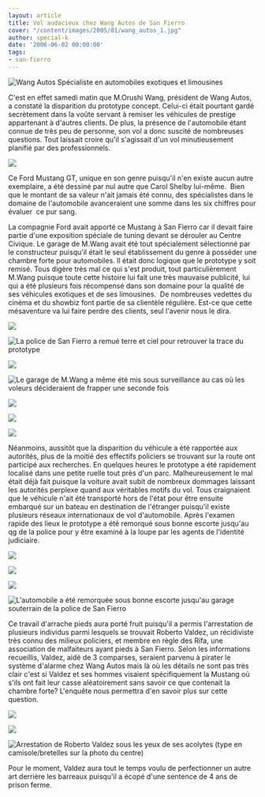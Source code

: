 ```yaml
---
layout: article
title: Vol audacieux chez Wang Autos de San Fierro
cover: "/content/images/2005/01/wang_autos_1.jpg"
author: special-k
date: '2006-06-02 00:00:00'
tags:
- san-fierro
---
```


![Wang Autos Spécialiste en automobiles exotiques et limousines](  /content/images/2005/01/wang_autos_1.jpg)

C'est en effet samedi matin que M.Orushi Wang, président de Wang Autos, a constaté la disparition du prototype concept. Celui-ci était pourtant gardé secrètement dans la voûte servant à remiser les véhicules de prestige appartenant à d'autres clients. De plus, la présence de l'automobile étant connue de très peu de personne, son vol a donc suscité de nombreuses questions. Tout laissait croire qu'il s'agissait d'un vol minutieusement planifié par des professionnels.

![](  /content/images/2005/01/Wang_Autos_Prototype.jpg)

Ce Ford Mustang GT, unique en son genre puisqu'il n'en existe aucun autre exemplaire, a été dessiné par nul autre que Carol Shelby lui-même.&nbsp; Bien que le montant de sa valeur n'ait jamais été connu, des spécialistes dans le domaine de l'automobile avanceraient une somme dans les six chiffres pour évaluer&nbsp; ce pur sang.

La compagnie Ford avait apporté ce Mustang à San Fierro car il devait faire partie d'une exposition spéciale de tuning devant se dérouler au Centre Civique. Le garage de M.Wang avait été tout spécialement sélectionné par le constructeur puisqu'il était le seul établissement du genre à posséder une chambre forte pour automobiles. Il était donc logique que le prototype y soit remisé. Tous digère très mal ce qui s'est produit, tout particulièrement M.Wang puisque toute cette histoire lui fait une très mauvaise publicité, lui qui a été plusieurs fois récompensé dans son domaine pour la qualité de ses véhicules exotiques et de ses limousines.&nbsp; De nombreuses vedettes du cinéma et du showbiz font partie de sa clientèle régulière. Est-ce que cette mésaventure va lui faire perdre des clients, seul l'avenir nous le dira.

![](  /content/images/2005/01/wang_autos_5.jpg)

![La police de San Fierro a remué terre et ciel pour retrouver la trace du prototype](  /content/images/2005/01/wang_autos_6.jpg)

![](  /content/images/2005/01/wang_autos_7.jpg)

![Le garage de M.Wang a même été mis sous surveillance au cas où les voleurs décideraient de frapper une seconde fois](  /content/images/2005/01/wang_autos_8.jpg)

![](  /content/images/2005/01/wang_autos_10.jpg)

![](  /content/images/2005/01/wang_autos_11.jpg)

![](  /content/images/2005/01/wang_autos_9.jpg)

Néanmoins, aussitôt que la disparition du véhicule a été rapportée aux autorités, plus de la moitié des effectifs policiers se trouvant sur la route ont participé aux recherches. En quelques heures le prototype a été rapidement localisé dans une petite ruelle tout près d'un parc. Malheureusement le mal était déjà fait puisque la voiture avait subit de nombreux dommages laissant les autorités perplexe quand aux véritables motifs du vol. Tous craignaient que le véhicule n'ait été transporté hors de l'état pour être ensuite embarqué sur un bateau en destination de l'étranger puisqu'il existe plusieurs réseaux internationaux de vol d'automobile. Après l'examen rapide des lieux le prototype a été remorqué sous bonne escorte jusqu'au qg de la police pour y être examiné à la loupe par les agents de l'identité judiciaire.

![](  /content/images/2005/01/wang_autos_18.jpg)

![](  /content/images/2005/01/wang_autos_20.jpg)

![](  /content/images/2005/01/wang_autos_13.jpg)

![L'automobile a été remorquée sous bonne escorte jusqu'au garage souterrain de la police de San Fierro](  /content/images/2005/01/wang_autos_14.jpg)

Ce travail d'arrache pieds aura porté fruit puisqu'il a permis l'arrestation de plusieurs individus parmi lesquels se trouvait Roberto Valdez, un récidiviste très connu des milieux policiers, et membre en règle des Rifa, une association de malfaiteurs ayant pieds à San Fierro. Selon les informations recueillis, Valdez, aidé de 3 comparses, seraient parvenu à pirater le système d'alarme chez Wang Autos mais là où les détails ne sont pas très clair c'est si Valdez et ses hommes visaient spécifiquement la Mustang où s'ils ont fait leur casse aléatoirement sans savoir ce que contenait la chambre forte? L'enquête nous permettra d'en savoir plus sur cette question.

![](  /content/images/2005/01/wang_autos_15.jpg)

![](  /content/images/2005/01/wang_autos_16.jpg)

![Arrestation de Roberto Valdez sous les yeux de ses acolytes (type en camisole/bretelles sur la photo du centre)](  /content/images/2005/01/wang_autos_17.jpg)

Pour le moment, Valdez aura tout le temps voulu de perfectionner un autre art derrière les barreaux puisqu'il a écopé d'une sentence de 4 ans de prison ferme.

<!--kg-card-end: markdown-->
